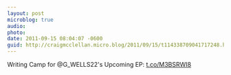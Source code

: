```yaml
---
layout: post
microblog: true
audio: 
photo: 
date: 2011-09-15 08:04:07 -0600
guid: http://craigmcclellan.micro.blog/2011/09/15/t114338709041717248.html
---
```

Writing Camp for @G_WELLS22's Upcoming EP: [t.co/M3BSRWI8](http://t.co/M3BSRWI8)
